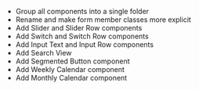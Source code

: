 - Group all components into a single folder
- Rename and make form member classes more explicit
- Add Slider and Slider Row components
- Add Switch and Switch Row components
- Add Input Text and Input Row components
- Add Search View
- Add Segmented Button component
- Add Weekly Calendar component
- Add Monthly Calendar component
